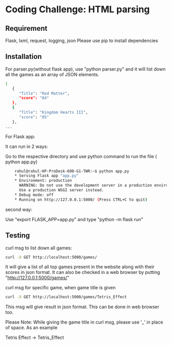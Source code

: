 # Coding Challenge: HTML parsing

## Requirement   

Flask, lxml, request, logging, json
Please use pip to install dependencies 


## Installation

For parser.py(without flask app), use "python parser.py" and it will list down all the games as an array of JSON elements.

```bash
[
   {
      "Title": "Red Matter", 
      "score": "84"
   }, 
   {
      "Title": "Kingdom Hearts III", 
      "score": "85"
   }, 
...

```


For Flask app:

It can run in 2 ways:

Go to the respective directory and use python command to run the file ( python app.py) 

```bash
    rahul@rahul-HP-ProDesk-600-G1-TWR:~$ python app.py
    * Serving Flask app "app.py"
    * Environment: production
      WARNING: Do not use the development server in a production environment.
      Use a production WSGI server instead.
    * Debug mode: off
    * Running on http://127.0.0.1:5000/ (Press CTRL+C to quit)

```

second way:

Use "export FLASK_APP=app.py" and type "python -m flask run" 

## Testing

curl msg to list down all games:

```bash
curl -X GET http://localhost:5000/games/
```

It will give a list of all top games present in the website along with their scores in json format. It can also be checked in a web browser by putting "http://127.0.0.1:5000/games/"


curl msg for specific game, when game title is given

```bash
curl -X GET http://localhost:5000/games/Tetris_Effect
```

This msg will give result in json format. This can be done in web browser too.

Please Note: While giving the game title in curl msg, please use '_' in place of space. As an example 

Tetris Effect -> Tetris_Effect


   

